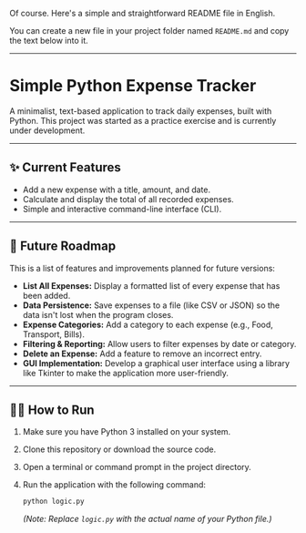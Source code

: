 Of course. Here's a simple and straightforward README file in English.

You can create a new file in your project folder named `README.md` and copy the text below into it.

-----

# Simple Python Expense Tracker

A minimalist, text-based application to track daily expenses, built with Python. This project was started as a practice exercise and is currently under development.

-----

## ✨ Current Features

  * Add a new expense with a title, amount, and date.
  * Calculate and display the total of all recorded expenses.
  * Simple and interactive command-line interface (CLI).

-----

## 🚀 Future Roadmap

This is a list of features and improvements planned for future versions:

  * **List All Expenses:** Display a formatted list of every expense that has been added.
  * **Data Persistence:** Save expenses to a file (like CSV or JSON) so the data isn't lost when the program closes.
  * **Expense Categories:** Add a category to each expense (e.g., Food, Transport, Bills).
  * **Filtering & Reporting:** Allow users to filter expenses by date or category.
  * **Delete an Expense:** Add a feature to remove an incorrect entry.
  * **GUI Implementation:** Develop a graphical user interface using a library like Tkinter to make the application more user-friendly.

-----

## 🏃‍♀️ How to Run

1.  Make sure you have Python 3 installed on your system.

2.  Clone this repository or download the source code.

3.  Open a terminal or command prompt in the project directory.

4.  Run the application with the following command:

    ```bash
    python logic.py
    ```

    *(Note: Replace `logic.py` with the actual name of your Python file.)*